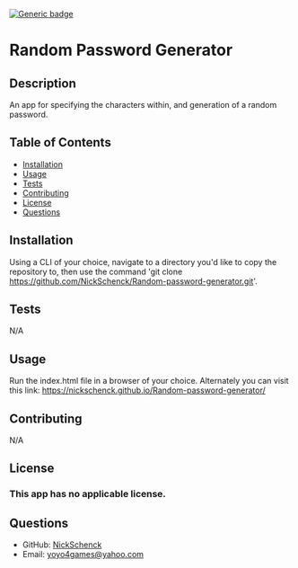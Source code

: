 [![Generic badge](https://img.shields.io/badge/license-N/A-<COLOR>.svg)](#license)
  # Random Password Generator
  ## Description
  An app for specifying the characters within, and generation of a random password.
  ## Table of Contents
  * [Installation](#installation)
  * [Usage](#usage)
  * [Tests](#tests)
  * [Contributing](#contributing)
  * [License](#license)
  * [Questions](#questions)
  ## Installation
  Using a CLI of your choice, navigate to a directory you'd like to copy the repository to, then use the command 'git clone https://github.com/NickSchenck/Random-password-generator.git'.
  ## Tests
  N/A
  ## Usage
  Run the index.html file in a browser of your choice. Alternately you can visit this link: https://nickschenck.github.io/Random-password-generator/
  ## Contributing
  N/A
  ## License
  ### This app has no applicable license.
  ## Questions
  * GitHub: [NickSchenck](https://github.com/NickSchenck)
  * Email: 
  [yoyo4games@yahoo.com](mailto:yoyo4games@yahoo.com)
  